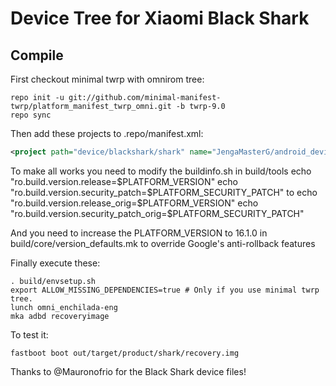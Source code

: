 # Device Tree for Xiaomi Black Shark

## Compile

First checkout minimal twrp with omnirom tree:

```
repo init -u git://github.com/minimal-manifest-twrp/platform_manifest_twrp_omni.git -b twrp-9.0
repo sync
```

Then add these projects to .repo/manifest.xml:

```xml
<project path="device/blackshark/shark" name="JengaMasterG/android_device_blackshark_shark" remote="github" revision="android-9.0" />
```

To make all works you need to modify the buildinfo.sh in build/tools
echo "ro.build.version.release=$PLATFORM_VERSION"
echo "ro.build.version.security_patch=$PLATFORM_SECURITY_PATCH"
to
echo "ro.build.version.release_orig=$PLATFORM_VERSION"
echo "ro.build.version.security_patch_orig=$PLATFORM_SECURITY_PATCH"

And you need to increase the PLATFORM_VERSION to 16.1.0 in build/core/version_defaults.mk to override Google's anti-rollback features

Finally execute these:

```
. build/envsetup.sh
export ALLOW_MISSING_DEPENDENCIES=true # Only if you use minimal twrp tree.
lunch omni_enchilada-eng 
mka adbd recoveryimage 
```

To test it:

```
fastboot boot out/target/product/shark/recovery.img
```

Thanks to @Mauronofrio for the Black Shark device files!
